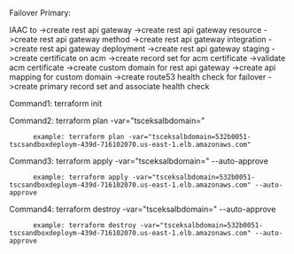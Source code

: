 Failover Primary: 

IAAC to
->create rest api gateway
->create rest api gateway resource
->create rest api gateway method
->create rest api gateway integration
->create rest api gateway deployment
->create rest api gateway staging
->create certificate on acm
->create record set for acm certificate
->validate acm certificate
->create custom domain for rest api gateway
->create api mapping for custom domain
->create route53 health check for failover
->create primary record set and associate health check

Command1: terraform init

Command2: terraform plan -var="tsceksalbdomain=<provide alb url created post eks deployment>"
         
          example: terraform plan -var="tsceksalbdomain=532b0051-tscsandboxdeploym-439d-716102070.us-east-1.elb.amazonaws.com"

Command3: terraform apply -var="tsceksalbdomain=<provide alb url created post eks deployment>" --auto-approve

          example: terraform apply -var="tsceksalbdomain=532b0051-tscsandboxdeploym-439d-716102070.us-east-1.elb.amazonaws.com" --auto-approve

Command4: terraform destroy -var="tsceksalbdomain=<provide alb url created post eks deployment>" --auto-approve

          example: terraform destroy -var="tsceksalbdomain=532b0051-tscsandboxdeploym-439d-716102070.us-east-1.elb.amazonaws.com" --auto-approve